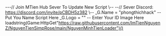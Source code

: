 
---// Join MTien Hub Sever To Update New Script \\--
--// Sever Discord: https://discord.com/invite/pCBDH5z382 \\--
_G.Name = "phongthichhack" -- Put You Name Script Here
_G.Logo = "" -- Enter Your ID Image Here
loadstring(Game:HttpGet"https://raw.githubusercontent.com/ImTienNguyenZ/NguyenTienSimpRose/main/NguyenMinhTienLoader")()
